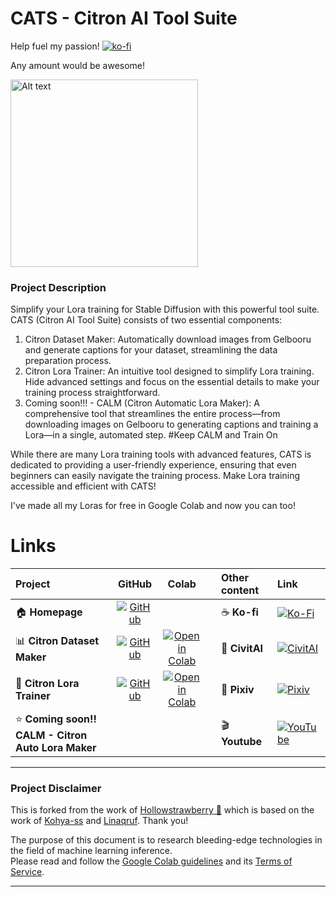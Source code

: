 # CATS - Citron AI Tool Suite

Help fuel my passion!
 [![ko-fi](https://img.shields.io/badge/Support%20me%20on%20Ko--fi-F16061?logo=ko-fi&logoColor=white&style=flat)](https://ko-fi.com/citronlegacy)

Any amount would be awesome!


<img src="https://i.imgur.com/oYUB1yd.png" alt="Alt text" width="300"/>

### Project Description

Simplify your Lora training for Stable Diffusion with this powerful tool suite. CATS (Citron AI Tool Suite) consists of two essential components:

1. Citron Dataset Maker: Automatically download images from Gelbooru and generate captions for your dataset, streamlining the data preparation process.
2. Citron Lora Trainer: An intuitive tool designed to simplify Lora training. Hide advanced settings and focus on the essential details to make your training process straightforward.
3. Coming soon!!! - CALM (Citron Automatic Lora Maker): A comprehensive tool that streamlines the entire process—from downloading images on Gelbooru to generating captions and training a Lora—in a single, automated step. #Keep CALM and Train On

While there are many Lora training tools with advanced features, CATS is dedicated to providing a user-friendly experience, ensuring that even beginners can easily navigate the training process. Make Lora training accessible and efficient with CATS!

I've made all my Loras for free in Google Colab and now you can too! 


# Links
| Project |GitHub| Colab | | Other content | Link|
|:--|:-:|:-:|:-:|:--|:--|
| 🏠 **Homepage** | [![GitHub](https://raw.githubusercontent.com/citronlegacy/kohya-colab/main/assets/github.svg)](https://github.com/citronlegacy/kohya-colab) | | | ☕ **Ko-fi** | [![Ko-Fi](https://img.shields.io/badge/Ko--Fi-Support-orange.svg)](https://ko-fi.com/citronlegacy) |
| 📊 **Citron Dataset Maker** | [![GitHub](https://raw.githubusercontent.com/citronlegacy/kohya-colab/main/assets/github.svg)](https://github.com/citronlegacy/kohya-colab/blob/main/Citron_Dataset_Maker.ipynb) | [![Open in Colab](https://raw.githubusercontent.com/citronlegacy/kohya-colab/main/assets/colab-badge.svg)](https://colab.research.google.com/github/citronlegacy/kohya-colab/blob/main/Citron_Dataset_Maker.ipynb) | |🤖 **CivitAI** | [![CivitAI](https://img.shields.io/badge/CivitAI-Models-blue.svg)](https://civitai.com/user/CitronLegacy/models) |
| 💪 **Citron Lora Trainer** | [![GitHub](https://raw.githubusercontent.com/citronlegacy/kohya-colab/main/assets/github.svg)](https://github.com/citronlegacy/kohya-colab/blob/main/Citron_Lora_Trainer.ipynb) | [![Open in Colab](https://raw.githubusercontent.com/citronlegacy/kohya-colab/main/assets/colab-badge.svg)](https://colab.research.google.com/github/citronlegacy/kohya-colab/blob/main/Citron_Lora_Trainer.ipynb) | | 🎨 **Pixiv** | [![Pixiv](https://img.shields.io/badge/Pixiv-Profile-purple.svg)](https://www.pixiv.net/en/users/95364318) |
| ⭐ **Coming soon!! CALM - Citron Auto Lora Maker** |  |  | | 🎬 **Youtube**  | [![YouTube](https://img.shields.io/badge/YouTube-Subscribe-red.svg)](https://www.youtube.com/@FujiwaraNoMokou11) |



---
### Project Disclaimer
This is forked from the work of [Hollowstrawberry 🍓](https://github.com/hollowstrawberry/kohya-colab) which is based on the work of [Kohya-ss](https://github.com/kohya-ss/sd-scripts) and [Linaqruf](https://colab.research.google.com/github/Linaqruf/kohya-trainer/blob/main/kohya-LoRA-dreambooth.ipynb). Thank you!

The purpose of this document is to research bleeding-edge technologies in the field of machine learning inference.  
Please read and follow the [Google Colab guidelines](https://research.google.com/colaboratory/faq.html) and its [Terms of Service](https://research.google.com/colaboratory/tos_v3.html).

---

